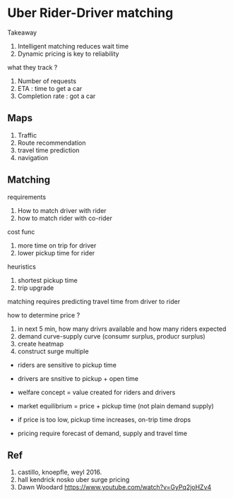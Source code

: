 
# Uber Rider-Driver matching

Takeaway
1. Intelligent matching reduces wait time
2. Dynamic pricing is key to reliability

what they track ?
1. Number of requests
2. ETA : time to get a car
3. Completion rate : got a car

## Maps 

1. Traffic
2. Route recommendation
3. travel time prediction
4. navigation

## Matching

requirements
1. How to match driver with rider
2. how to match rider with co-rider

cost func
1. more time on trip for driver
1. lower pickup time for rider

heuristics
1. shortest pickup time
2. trip upgrade

matching requires predicting travel time from driver to rider

how to determine price ?

1. in next 5 min, how many drivrs available and how many riders expected
2. demand curve-supply curve (consumr surplus, producr surplus)
3. create heatmap
4. construct surge multiple

* riders are sensitive to pickup time
* drivers are snsitive to pickup + open time

* welfare concept = value created for riders and drivers
* market equilibrium = price + pickup time (not plain demand supply)
* if price is too low, pickup time increases, on-trip time drops
* pricing require forecast of demand, supply and travel time

## Ref

1. castillo, knoepfle, weyl 2016. 
2. hall kendrick nosko uber surge pricing
3. Dawn Woodard https://www.youtube.com/watch?v=GyPq2joHZv4
